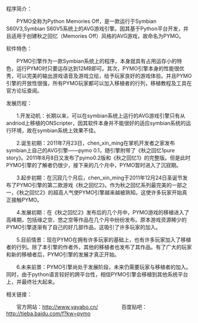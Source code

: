 程序简介：

　　PYMO全称为Python Memories Off，是一款运行于Symbian S60V3,Symbian S60V5系统上的AVG游戏引擎。因其基于Python平台开发，并且适用于创建秋之回忆（Memories Off）风格的AVG游戏，故命名为PYMO。

软件特色：

　　PYMO引擎作为一款Symbian系统上的程序，本身就具有占用运存小的特色，运行PYMO时只要运存达到12MB即可。其次，PYMO引擎本身的性能很优秀，可以完美的输出游戏语音及游戏立绘，给予玩家良好的游戏体验。并且PYMO引擎的开放性很强，所有PYMO玩家都可以加入移植者的行列，移植教程及工具在官方论坛查阅。

发展历程：

　　1.开发动机：长期以来，可以在symbian系统上运行的AVG游戏引擎只有从andriod上移植的ONScripter，因其软件本身并不能很好的适应symbian系统的运行环境，故在symbian系统上效果不佳。

　　2.诞生初期：2011年7月23日，chen_xin_ming在掌机开发者之家发布symbian上自己的AVG引擎——pymo 0.1，随引擎附带了《秋之回忆1pure story》。2011年8月8日又发布了pymo0.2版和《秋之回忆1》的完整版。但是此时PYMO引擎的了解者仍很少，接下来的几个月中，PYMO暂时进入了沉寂期。

　　3.起步初期：在沉寂几个月后，chen_xin_ming于2011年12月24日圣诞节发布了PYMO引擎的第二款游戏《秋之回忆2》。作为秋之回忆系列最完美的一部之一，《秋之回忆2》的超高人气使PYMO引擎越来越被熟知。这使许多玩家开始真正接触PYMO。

　　4.发展初期：在《秋之回忆2》发布后的几个月中，PYMO游戏的移植进入了高峰期，包括缘之空、悠之空等作品在几个月中纷纷发布。原本游戏资源稀少的PYMO引擎逐渐有了自己的好几部作品，这吸引了许多玩家的加入。

　　5.目前情景：现在PYMO在拥有许多玩家的基础上，也有许多玩家加入了移植者的行列。除了本引擎的作者外，其他的移植者也发布了其作品。有了广大的玩家和新的移植者后，PYMO引擎的发展才真正开始。

　　6.未来前景：PYMO引擎尚处于发展阶段，未来仍需要玩家与移植者的加入。同时，由于python语言较好的跨平台性，相信PYMO引擎会移植到其他系统平台上，并最终壮大起来。


相关链接：

　　官方网站：http://www.yayabo.cn/
　　
　　百度贴吧：http://tieba.baidu.com/f?kw=pymo
